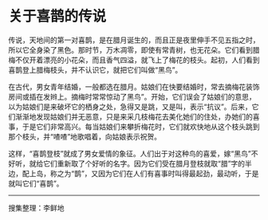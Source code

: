 # 关于喜鹊的传说

传说，天地间的第一对喜鹊，是在腊月诞生的，而且正是夜里伸手不见五指之时，所以它全身染了黑色。那时节，万木凋零，即使有常青树，也无花朵。它们看到腊梅不仅开着漂亮的小花朵，而且香气四溢，就飞上了梅花的枝头。起初，人们看到喜鹊登上腊梅枝头，并不认识它，就把它们叫做“黑鸟”。

在古代，男女青年结婚，一般都选在腊月。姑娘们在快要结婚时，常去摘梅花装饰房间或插在发辫上。摘梅时常常惊动了黑鸟”。开始，它们误会了姑娘们的意思，以为姑娘们是来破坏它的栖身之处，急得又是跳，又是叫，表示“抗议”。后来，它们渐渐地发现姑娘们并无恶意，只是来采几枝梅花去美化她们的住处，办她们的喜事，于是它们非常高兴。每当姑娘们来攀折梅花时，它们就欢快地从这个枝头跳到那个枝头，并“喳喳”地歌唱着，向姑娘表示祝贺。

这样，“喜鹊登枝”就成了男女爱情的象征。人们出于对这种鸟的喜爱，嫁“黑鸟”不好听，就给它们重新取了个好听的名字。因为它们受在腊月登枝就取“腊”字的半边，配上岛，称之为“鹊”，又因为它们在人们有喜事时叫得最起劲，最动听，于是就叫它们“喜鹊”。

---

搜集整理：李鲜地
